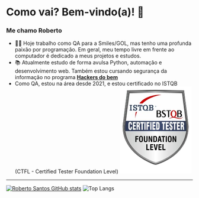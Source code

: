# Como vai? Bem-vindo(a)! 👋
### Me chamo Roberto 

- 👨‍💻 Hoje trabalho como QA para a Smiles/GOL, mas tenho uma profunda paixão por programação. Em geral, meu tempo livre em frente ao computador é dedicado a meus projetos e estudos.
- 📚 Atualmente estudo de forma avulsa Python, automação e desenvolvimento web. Também estou cursando segurança da informação no programa **[Hackers do bem](https://hackersdobem.org.br/)**
- Como QA, estou na área desde 2021, e estou certificado no ISTQB (CTFL - Certified Tester Foundation Level) ![CTFL](CTFL_logo1.png)

-------------------------------------------------------------------------

 [![Roberto Santos GitHub stats](https://github-readme-stats.vercel.app/api?username=deveremita&show_icons=true&theme=tokyonight&border_radius=50&ring_color=bf91f3&include_all_commits=true)](https://github.com/deveremita/github-readme-stats)
![Top Langs](https://github-readme-stats.vercel.app/api/top-langs/?username=deveremita&layout=compact&theme=tokyonight&border_radius=50)



